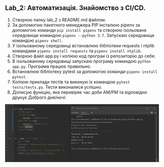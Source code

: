 Lab_2: Автоматизація. Знайомство з CI/CD.
-

1. Створюю папку lab_2 з README.md файлом. 
2. За допомогою пакетного менеджера PIP інсталюю pipenv за допомогою команди `pip install pipenv` та створюю ізольоване середовище командою `pipenv --python 3.7`. Запускаю середовище командою `pipenv shell`.
3. У ізольованому середовищі встановлюю бібліотеки requests і ntplib командами `pipenv install requests` та `pipenv install ntplib`. 
4. Створюю файл app.py і копіюю код програи із репозиторію до себе.
5. В ізольованому середовищі запускаю програму командою `python app.py`. Програма працює правильно.
6. Встановлюю бібліотеку pytest за допомогою команди `pipenv install pytest`.
7. Копіюю приклади тестів та виконую їх командою `pytest tests/tests.py`. Тести виконалися успішно.
8. Дописую функцію, яка перевіряє час доби AM/PM та відповідно друкує Доброго дня/ночі:
 
![image](https://github.com/Vetal-V/IK-31-Vrublevskyi/blob/master/Lab_2/img/img1.png)
